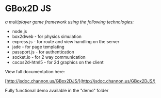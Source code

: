 # GBox2D JS #
*a multiplayer game framework using the following technologies:*

- node.js
- box2dweb - for physics simulation
- express.js - for route and view handling on the server
- jade - for page templating
- passport.js - for authentication
- socket.io - for 2 way communication
- cocos2d-html5 - for 2d graphics on the client

View full documentation here:

[http://jsdoc.channon.us/GBox2DJS/](http://jsdoc.channon.us/GBox2DJS/)

Fully functional demo available in the "demo" folder